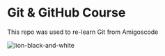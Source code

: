 # Git & GitHub Course

This repo was used to re-learn Git from Amigoscode

![lion-black-and-white](https://user-images.githubusercontent.com/77559311/150624861-ffd61dc2-e844-4e5a-8552-96b6204b37ae.jpg)
